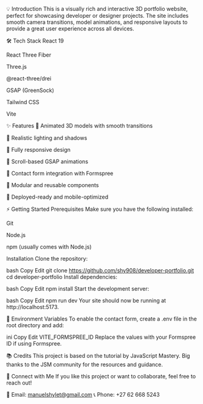 💡 Introduction
This is a visually rich and interactive 3D portfolio website, perfect for showcasing developer or designer projects. The site includes smooth camera transitions, model animations, and responsive layouts to provide a great user experience across all devices.

🛠️ Tech Stack
React 19

React Three Fiber

Three.js

@react-three/drei

GSAP (GreenSock)

Tailwind CSS

Vite

✨ Features
🎯 Animated 3D models with smooth transitions

🌈 Realistic lighting and shadows

📱 Fully responsive design

🎥 Scroll-based GSAP animations

📩 Contact form integration with Formspree

🧩 Modular and reusable components

🚀 Deployed-ready and mobile-optimized

⚡ Getting Started
Prerequisites
Make sure you have the following installed:

Git

Node.js

npm (usually comes with Node.js)

Installation
Clone the repository:

bash
Copy
Edit
git clone https://github.com/shy908/developer-portfolio.git
cd developer-portfolio
Install dependencies:

bash
Copy
Edit
npm install
Start the development server:

bash
Copy
Edit
npm run dev
Your site should now be running at http://localhost:5173.

🔑 Environment Variables
To enable the contact form, create a .env file in the root directory and add:

ini
Copy
Edit
VITE_FORMSPREE_ID
Replace the values with your Formspree ID if using Formspree.

📚 Credits
This project is based on the tutorial by JavaScript Mastery. Big thanks to the JSM community for the resources and guidance.

🖖 Connect with Me
If you like this project or want to collaborate, feel free to reach out!

📧 Email: manuelshylet@gmail.com
📞 Phone: +27 62 668 5243